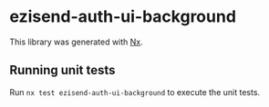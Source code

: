 # ezisend-auth-ui-background

This library was generated with [Nx](https://nx.dev).

## Running unit tests

Run `nx test ezisend-auth-ui-background` to execute the unit tests.
